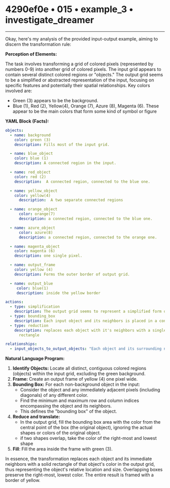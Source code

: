 # 4290ef0e • 015 • example_3 • investigate_dreamer

---
Okay, here's my analysis of the provided input-output example, aiming to discern the transformation rule:

**Perception of Elements:**

The task involves transforming a grid of colored pixels (represented by numbers 0-9) into another grid of colored pixels. The input grid appears to contain several distinct colored regions or "objects." The output grid seems to be a simplified or abstracted representation of the input, focusing on specific features and potentially their spatial relationships. Key colors involved are:

-   Green (3) appears to be the background.
-   Blue (1), Red (2), Yellow(4), Orange (7), Azure (8), Magenta (6). These appear to be the main colors that form some kind of symbol or figure

**YAML Block (Facts):**



```yaml
objects:
  - name: background
    color: green (3)
    description: Fills most of the input grid.

  - name: blue_object
    color: blue (1)
    description: A connected region in the input.

  - name: red_object
    color: red (2)
    description:  A connected region, connected to the blue one.

  - name: yellow_object
    color: yellow(4)
      description:  A two separate connected regions

  - name: orange_object
      color: orange(7)
      description: a connected region, connected to the blue one.

  - name: azure_object
      color: azure(8)
      description: a connected region, connected to the orange one.

  - name: magenta_object
    color: magenta (6)
    description: one single pixel.

  - name: output_frame
    color: yellow (4)
    description: Forms the outer border of output grid.

  - name: output_blue
     color: blue(1)
     description: inside the yellow border

actions:
  - type: simplification
    description: The output grid seems to represent a simplified form of the input.
  - type: bounding_box
    description: Each input object and its neighbors is placed in a conceptual "box"
  - type: reduction
    description: replaces each object with it's neighbors with a single-color
      rectangle

relationships:
  - input_objects_to_output_objects: "Each object and its surrounding neighbors in the input grid has the same conceptual location as a solid rectangular block in the output grid."
```



**Natural Language Program:**

1.  **Identify Objects:** Locate all distinct, contiguous colored regions (objects) within the input grid, excluding the green background.
2.  **Frame:** Create an output frame of yellow (4) one pixel wide.
3.  **Bounding Box:** For each non-background object in the input:
    *   Consider the object and any immediately adjacent pixels (including diagonals) of any different color.
    *   Find the minimum and maximum row and column indices encompassing the object and its neighbors.
    *   This defines the "bounding box" of the object.
4.  **Reduce and translate:**
    *   In the output grid, fill the bounding box area with the color from the central point of the box (the original object), ignoring the actual shapes or colors of the original object.
    * if two shapes overlap, take the color of the right-most and lowest shape
5. **Fill**: Fill the area inside the frame with green (3).

In essence, the transformation replaces each object and its immediate neighbors with a solid rectangle of that object's color in the output grid, thus representing the object's relative location and size. Overlapping boxes preserve the right-most, lowest color. The entire result is framed with a border of yellow.

